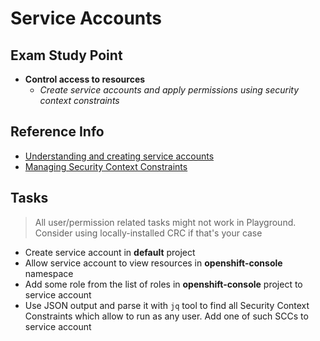 # Service Accounts

## Exam Study Point

* **Control access to resources**
    * _Create service accounts and apply permissions using security context constraints_

## Reference Info

* [Understanding and creating service accounts](https://docs.openshift.com/container-platform/4.2/authentication/understanding-and-creating-service-accounts.html)
* [Managing Security Context Constraints](https://docs.openshift.com/container-platform/4.2/authentication/managing-security-context-constraints.html)

## Tasks

> All user/permission related tasks might not work in Playground. Consider using
    locally-installed CRC if that's your case

* Create service account in **default** project
* Allow service account to view resources in **openshift-console** namespace
* Add some role from the list of roles in **openshift-console** project to 
    service account
* Use JSON output and parse it with `jq` tool to find all Security Context
    Constraints which allow to run as any user. Add one of such SCCs to service
    account